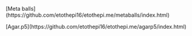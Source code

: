 <html>
  <head>
    <meta charset="UTF-8">
    <title>{{page.title}}</title>
</head>
<body>
	<p>[Meta balls](https://github.com/etothepi16/etothepi.me/metaballs/index.html)</p>
	<p>[Agar.p5](https://github.com/etothepi16/etothepi.me/agarp5/index.html)</p>
</body>
</html>
